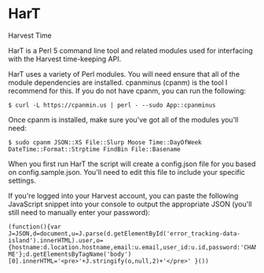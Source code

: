 # HarT
Harvest Time

HarT is a Perl 5 command line tool and related modules used for interfacing with the Harvest time-keeping API.

HarT uses a variety of Perl modules.  You will need ensure that all of the module dependencies are installed.  cpanminus (cpanm) is the tool I recommend for this.  If you do not have cpanm, you can run the following:

```
$ curl -L https://cpanmin.us | perl - --sudo App::cpanminus
```

Once cpanm is installed, make sure you've got all of the modules you'll need:

```
$ sudo cpanm JSON::XS File::Slurp Moose Time::DayOfWeek DateTime::Format::Strptime FindBin File::Basename
```

When you first run HarT the script will create a config.json file for you based on config.sample.json.  You'll need to edit this file to include your specific settings.

If you're logged into your Harvest account, you can paste the following JavaScript snippet into your console to output the appropriate JSON (you'll still need to manually enter your password):

```
(function(){var J=JSON,d=document,u=J.parse(d.getElementById('error_tracking-data-island').innerHTML).user,o={hostname:d.location.hostname,email:u.email,user_id:u.id,password:'CHANGE-ME'};d.getElementsByTagName('body')[0].innerHTML='<pre>'+J.stringify(o,null,2)+'</pre>' }())
```